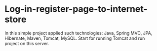 # Log-in-register-page-to-internet-store
In this simple project applied such technologies: Java, Spring MVC, JPA, Hibernate, Maven, Tomcat, MySQL.
Start for running Tomcat and run project on this server.
